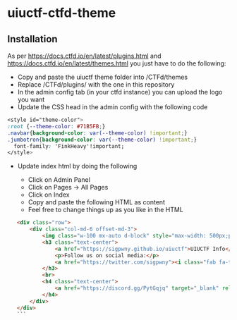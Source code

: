 # uiuctf-ctfd-theme
## Installation

As per https://docs.ctfd.io/en/latest/plugins.html and https://docs.ctfd.io/en/latest/themes.html you just have to do the following:
- Copy and paste the uiuctf theme folder into /CTFd/themes
- Replace /CTFd/plugins/ with the one in this repository
- In the admin config tab (in your ctfd instance) you can upload the logo you want
- Update the CSS head in the admin config with the following code

```css
<style id="theme-color">
:root {--theme-color: #71B5FB;}
.navbar{background-color: var(--theme-color) !important;}
.jumbotron{background-color: var(--theme-color) !important;}
  font-family: 'FinkHeavy'!important;
</style>
```

-   Update index html by doing the following

    -   Click on Admin Panel
    -   Click on Pages -> All Pages
    -   Click on Index
    -   Copy and paste the following HTML as content
    -   Feel free to change things up as you like in the HTML


 ```html
    <div class="row">
        <div class="col-md-6 offset-md-3">
            <img class="w-100 mx-auto d-block" style="max-width: 500px;padding: 50px;padding-top: 14vh;" src="themes/uiuctf/static/img/uiuctf-logo.png" />
            <h3 class="text-center">
                <a href="https://sigpwny.github.io/uiuctf">UIUCTF Info</a>
                <p>Follow us on social media:</p>
                <a href="https://twitter.com/sigpwny"><i class="fab fa-twitter fa-2x" aria-hidden="true"></i></a>&nbsp;
            </h3>
            <br>
            <h4 class="text-center">
                <a href="https://discord.gg/PytGqjq" target="_blank" rel="noreferrer noopener">Click here</a> to join our Discord!
            </h4>
        </div>
    </div>
    ```

    
